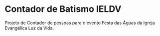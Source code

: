# Contador de Batismo IELDV
 Projeto de Contador de pessoas para o evento Festa das Águas da Igreja Evangélica Luz da Vida.
